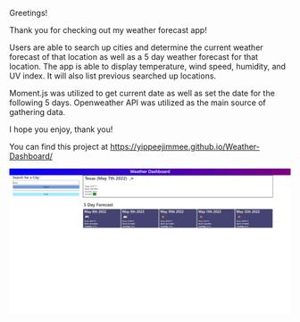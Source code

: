 Greetings!

Thank you for checking out my weather forecast app!

Users are able to search up cities and determine the current weather forecast of that location as well as a 5 day weather
forecast for that location. The app is able to display temperature, wind speed, humidity, and UV index. It will also list
previous searched up locations.

Moment.js was utilized to get current date as well as set the date for the following 5 days. Openweather API was utilized
as the main source of gathering data.

I hope you enjoy, thank you!

You can find this project at https://yippeejimmee.github.io/Weather-Dashboard/

![alt text](./Assets/127.0.0.1_5503_index.html.png)
